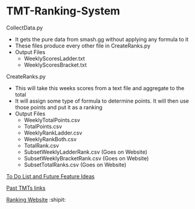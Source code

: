 # TMT-Ranking-System

 
 CollectData.py
 - It gets the pure data from smash.gg without applying any formula to it
 - These files produce every other file in CreateRanks.py
 - Output Files
 	- WeeklyScoresLadder.txt
 	- WeeklyScoresBracket.txt
 
 CreateRanks.py
 
- This will take this weeks scores from a text file and aggregate to the total
- It will assign some type of formula to determine points. It will then use those points and put it as a ranking
- Output Files
	- WeeklyTotalPoints.csv
	- TotalPoints.csv
	- WeeklyRankLadder.csv
	- WeeklyRankBoth.csv
	- TotalRank.csv
	- SubsetWeeklyLadderRank.csv	(Goes on Website)
	- SubsetWeeklyBracketRank.csv	(Goes on Website)
	- SubsetTotalRanks.csv		(Goes on Website)

 
 [To Do List and Future Feature Ideas](https://docs.google.com/document/d/1aHgE6YX5nf8FrP0W4hysDb9TuxMNkKI6R7AvGE5YeJI/edit?usp=sharing)
 
 [Past TMTs links](https://docs.google.com/document/d/1Ze3aTZklszRjjHdqVtS7hS2tbIED5M_s3A5Vy_1_P6k/edit?usp=sharing)
 
 [Ranking Website](https://ucimelee.wixsite.com/tmtmelee)
 :shipit:
 
 
